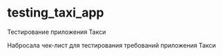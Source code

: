 # testing_taxi_app
Тестирование приложения Такси

Набросала чек-лист для тестирования требований приложения Такси
